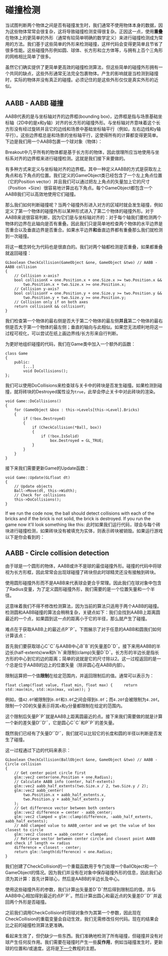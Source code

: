 # 碰撞检测

当试图判断两个物体之间是否有碰撞发生时，我们通常不使用物体本身的数据，因为这些物体常常会很复杂，这将导致碰撞检测变得很复杂。正因这一点，使用**重叠**在物体上的更简单的外形（通常有较简单明确的数学定义）来进行碰撞检测成为常用的方法。我们基于这些简单的外形来检测碰撞，这样代码会变得更简单且节省了很多性能。这些碰撞外形例如圆、球体、长方形和立方体等，与拥有上百个三角形的网格相比简单了很多。

虽然它们确实提供了更简单更高效的碰撞检测算法，但这些简单的碰撞外形拥有一个共同的缺点，这些外形通常无法完全包裹物体。产生的影响就是当检测到碰撞时，实际的物体并没有真正的碰撞。必须记住的是这些外形仅仅是真实外形的近似。


## AABB - AABB 碰撞


AABB代表的是与坐标轴对齐的边界框(bounding box)，边界框是指与场景基础坐标轴（2D中的是x和y轴）对齐的长方形的碰撞外形。与坐标轴对齐意味着这个长方形没有经过旋转并且它的边线和场景中基础坐标轴平行（例如，左右边线和y轴平行）。这些边界框总是和场景的坐标轴平行，这使得所有的计算都变得更简单。下边是我们用一个AABB包裹一个球对象（物体）：

Breakout中几乎所有的物体都是基于长方形的物体，因此很理所应当地使用与坐标系对齐的边界框来进行碰撞检测。这就是我们接下来要做的。

有多种方式来定义与坐标轴对齐的边界框。其中一种定义AABB的方式是获取左上角点和右下角点的位置。我们定义的GameObject类已经包含了一个左上角点位置（它的Position vector）并且我们可以通过把左上角点的矢量加上它的尺寸（Position` +`Size）很容易地计算出右下角点。每个GameObject都包含一个AABB我们可以高效地使用它们碰撞。

那么我们如何判断碰撞呢？当两个碰撞外形进入对方的区域时就会发生碰撞，例如定义了第一个物体的碰撞外形以某种形式进入了第二个物体的碰撞外形。对于AABB来说很容易判断，因为它们是与坐标轴对齐的：对于每个轴我们要检测两个物体的边界在此轴向是否有重叠。因此我们只是简单地检查两个物体的水平边界是否重合以及垂直边界是否重合。如果水平边界**和**垂直边界都有重叠那么我们就检测到一次碰撞。

将这一概念转化为代码也是很直白的。我们对两个轴都检测是否重叠，如果都重叠就返回碰撞：


```
GLboolean CheckCollision(GameObject &one, GameObject &two) // AABB - AABB collision
{
    // Collision x-axis?
    bool collisionX = one.Position.x + one.Size.x >= two.Position.x &&
        two.Position.x + two.Size.x >= one.Position.x;
    // Collision y-axis?
    bool collisionY = one.Position.y + one.Size.y >= two.Position.y &&
        two.Position.y + two.Size.y >= one.Position.y;
    // Collision only if on both axes
    return collisionX && collisionY;
}  
```

我们检查第一个物体的最右侧是否大于第二个物体的最左侧**并且**第二个物体的最右侧是否大于第一个物体的最左侧；垂直的轴向与此相似。如果您无法顺利地将这一过程可视化，可以尝试在纸上画边界线/长方形来自行判断。

为更好地组织碰撞的代码，我们在Game类中加入一个额外的函数：


```
class Game
{
    public:
        [...]
        void DoCollisions();
};
```

我们可以使用DoCollisions来检查球与关卡中的砖块是否发生碰撞。如果检测到碰撞，就将砖块的Destroyed属性设为`true`，此举会停止关卡中对此砖块的渲染。



```
void Game::DoCollisions()
{
    for (GameObject &box : this->Levels[this->Level].Bricks)
    {
        if (!box.Destroyed)
        {
            if (CheckCollision(*Ball, box))
            {
                if (!box.IsSolid)
                    box.Destroyed = GL_TRUE;
            }
        }
    }
}  
```

接下来我们需要更新Game的Update函数：


```
void Game::Update(GLfloat dt)
{
    // Update objects
    Ball->Move(dt, this->Width);
    // Check for collisions
    this->DoCollisions();
}  
```

If we run the code now, the ball should detect collisions with each of the bricks and if the brick is not solid, the brick is destroyed. If you run the game now it'll look something like this:
此时如果我们运行代码，球会与每个砖块进行碰撞检测，如果砖块没有被填充为实体，则表示砖块被销毁。如果运行游戏以下是你会看到的：


## AABB - Circle collision detection

由于球是一个圆形的物体，AABB或许不是球的最佳碰撞外形。碰撞的代码中将球视为长方形框，因此常常会出现球碰撞了砖块但此时球精灵还没有接触到砖块。


使用圆形碰撞外形而不是AABB来代表球会更合乎常理。因此我们在球对象中包含了Radius变量，为了定义圆形碰撞外形，我们需要的是一个位置矢量和一个半径。


这意味着我们不得不修改检测算法，因为当前的算法只适用于两个AABB的碰撞。检测圆和AABB碰撞的算法会稍稍复杂，关键点如下：我们会找到AABB上距离圆最近的一个点，如果圆到这一点的距离小于它的半径，那么就产生了碰撞。


难点在于获取AABB上的最近点P¯P¯。下图展示了对于任意的AABB和圆我们如何计算该点：


首先我们要获取球心C¯C¯与AABB中心B¯B¯的矢量差D¯D¯。接下来用AABB的半边长(half-extents)ww和h¯h¯来限制(clamp)矢量D¯D¯。长方形的半边长是指长方形的中心到它的边的距离；简单的说就是它的尺寸除以2。这一过程返回的是一个总是位于AABB的边上的位置矢量（除非圆心在AABB内部）。

限制运算把一个值**限制**在给定范围内，并返回限制后的值。通常可以表示为：

`
float clamp(float value, float min, float max) {
​    return std::max(min, std::min(max, value));
}  
`

例如，值`42.0f`被限制到`6.0f`和`3.0f`之间会得到`6.0f`；而`4.20f`会被限制为`4.20f`。
限制一个2D的矢量表示将其`x`和`y`分量都限制在给定的范围内。

这个限制后矢量P¯P¯就是AABB上距离圆最近的点。接下来我们需要做的就是计算一个新的差矢量D′¯D′¯，它是圆心C¯C¯和P¯P¯的差矢量。


既然我们已经有了矢量D′¯D′¯，我们就可以比较它的长度和圆的半径以判断是否发生了碰撞。


这一过程通过下边的代码来表示：

```
GLboolean CheckCollision(BallObject &one, GameObject &two) // AABB - Circle collision
{
    // Get center point circle first 
    glm::vec2 center(one.Position + one.Radius);
    // Calculate AABB info (center, half-extents)
    glm::vec2 aabb_half_extents(two.Size.x / 2, two.Size.y / 2);
    glm::vec2 aabb_center(
        two.Position.x + aabb_half_extents.x, 
        two.Position.y + aabb_half_extents.y
    );
    // Get difference vector between both centers
    glm::vec2 difference = center - aabb_center;
    glm::vec2 clamped = glm::clamp(difference, -aabb_half_extents, aabb_half_extents);
    // Add clamped value to AABB_center and we get the value of box closest to circle
    glm::vec2 closest = aabb_center + clamped;
    // Retrieve vector between center circle and closest point AABB and check if length <= radius
    difference = closest - center;
    return glm::length(difference) < one.Radius;
}      
```


我们创建了CheckCollision的一个重载函数用于专门处理一个BallObject和一个GameObject的情况。因为我们并没有在对象中保存碰撞外形的信息，因此我们必须为其计算：首先计算球心，然后是AABB的半边长及中心。

使用这些碰撞外形的参数，我们计算出矢量差D¯D¯然后得到限制后的值，并与AABB中心相加得到最近的点P¯P¯。然后计算出圆心和最近点的矢量差D′¯D′¯并返回两个外形是否碰撞。

之前我们调用CheckCollision时将球对象作为其第一个参数，因此现在CheckCollision的重载变量会自动生效，我们无需修改任何代码。现在的结果会比之前的碰撞检测算法更准确。


看起来生效了，但仍缺少一些东西。我们准确地检测了所有碰撞，但碰撞并没有对球产生任何反作用。我们需要在碰撞时产生一些**反作用**，例如当碰撞发生时，更新球的位置和/或速度。这将是[下一个]()教程的主题。